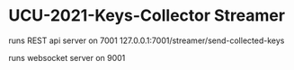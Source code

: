 # UCU-2021-Keys-Collector Streamer

runs REST api server on 7001
127.0.0.1:7001/streamer/send-collected-keys

runs websocket server on 9001